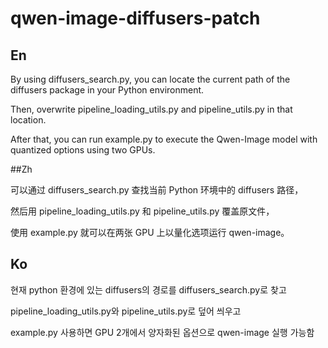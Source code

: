 # qwen-image-diffusers-patch

## En

By using diffusers_search.py, you can locate the current path of the diffusers package in your Python environment.

Then, overwrite pipeline_loading_utils.py and pipeline_utils.py in that location.

After that, you can run example.py to execute the Qwen-Image model with quantized options using two GPUs.

##Zh

可以通过 diffusers_search.py 查找当前 Python 环境中的 diffusers 路径，

然后用 pipeline_loading_utils.py 和 pipeline_utils.py 覆盖原文件，

使用 example.py 就可以在两张 GPU 上以量化选项运行 qwen-image。

## Ko

현재 python 환경에 있는 diffusers의 경로를
diffusers_search.py로 찾고

pipeline_loading_utils.py와 pipeline_utils.py로 덮어 씌우고

example.py 사용하면 GPU 2개에서 양자화된 옵션으로 qwen-image 실행 가능함
